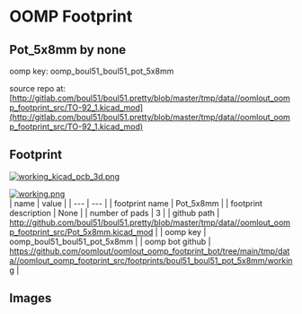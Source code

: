 # OOMP Footprint  
## Pot_5x8mm  by none  
  
oomp key: oomp_boul51_boul51_pot_5x8mm  
  
source repo at: [http://gitlab.com/boul51/boul51.pretty/blob/master/tmp/data//oomlout_oomp_footprint_src/TO-92_1.kicad_mod](http://gitlab.com/boul51/boul51.pretty/blob/master/tmp/data//oomlout_oomp_footprint_src/TO-92_1.kicad_mod)  
## Footprint  
  
[![working_kicad_pcb_3d.png](working_kicad_pcb_3d_600.png)](working_kicad_pcb_3d.png)  
  
[![working.png](working_600.png)](working.png)  
| name | value | 
| --- | --- | 
| footprint name | Pot_5x8mm | 
| footprint description | None | 
| number of pads | 3 | 
| github path | http://github.com/boul51/boul51.pretty/blob/master/tmp/data//oomlout_oomp_footprint_src/Pot_5x8mm.kicad_mod | 
| oomp key | oomp_boul51_boul51_pot_5x8mm | 
| oomp bot github | https://github.com/oomlout/oomlout_oomp_footprint_bot/tree/main/tmp/data//oomlout_oomp_footprint_src/footprints/boul51_boul51_pot_5x8mm/working | 
## Images  
